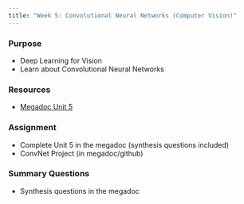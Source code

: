 ```yaml
---
title: "Week 5: Convolutional Neural Networks (Computer Vision)"
---
```


### Purpose

- Deep Learning for Vision
- Learn about Convolutional Neural Networks

### Resources

- [Megadoc Unit 5](../megadoc/unit-05)

### Assignment

- Complete Unit 5 in the megadoc (synthesis questions included)
- ConvNet Project (in megadoc/github)

### Summary Questions

- Synthesis questions in the megadoc